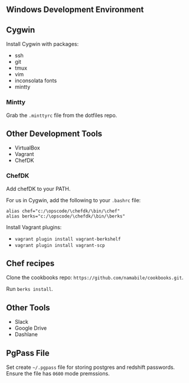 ## Windows Development Environment

## Cygwin

Install Cygwin with packages:
- ssh
- git
- tmux
- vim
- inconsolata fonts
- mintty

### Mintty

Grab the `.minttyrc` file from the dotfiles repo.

## Other Development Tools

- VirtualBox
- Vagrant
- ChefDK

### ChefDK

Add chefDK to your PATH.

For us in Cygwin, add the following to your `.bashrc` file:

```
alias chef="c:/\opscode/\chefdk/\bin/\chef"
alias berks="c:/\opscode/\chefdk/\bin/\berks"
```

Install Vagrant plugins: 
- `vagrant plugin install vagrant-berkshelf`
- `vagrant plugin install vagrant-scp`

## Chef recipes

Clone the cookbooks repo: `https://github.com/namabile/cookbooks.git`.

Run `berks install`.

## Other Tools

- Slack
- Google Drive
- Dashlane

## PgPass File

Set create `~/.pgpass` file for storing postgres and redshift passwords. Ensure the file has `0600` mode premssions.
